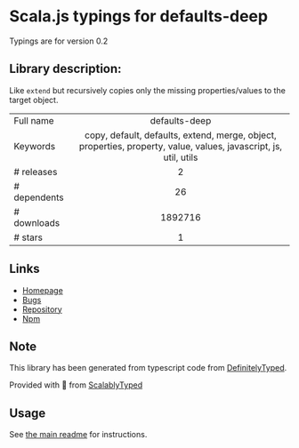 
# Scala.js typings for defaults-deep

Typings are for version 0.2

## Library description:
Like `extend` but recursively copies only the missing properties/values to the target object.

|                    |                 |
| ------------------ | :-------------: |
| Full name          | defaults-deep |
| Keywords           | copy, default, defaults, extend, merge, object, properties, property, value, values, javascript, js, util, utils |
| # releases         | 2 |
| # dependents       | 26 |
| # downloads        | 1892716 |
| # stars            | 1 |

## Links
- [Homepage](https://github.com/jonschlinkert/defaults-deep)
- [Bugs](https://github.com/jonschlinkert/defaults-deep/issues)
- [Repository](https://github.com/jonschlinkert/defaults-deep)
- [Npm](https://www.npmjs.com/package/defaults-deep)
    


## Note
This library has been generated from typescript code from [DefinitelyTyped](https://definitelytyped.org).

Provided with :purple_heart: from [ScalablyTyped](https://github.com/oyvindberg/ScalablyTyped)

## Usage
See [the main readme](../../readme.md) for instructions.


